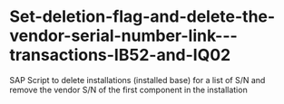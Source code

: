 # Set-deletion-flag-and-delete-the-vendor-serial-number-link---transactions-IB52-and-IQ02
SAP Script to delete installations (installed base) for a list of S/N and remove the vendor S/N of the first component in the installation
